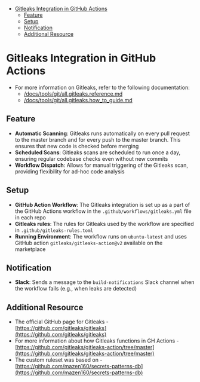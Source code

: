 <!-- toc -->

- [Gitleaks Integration in GitHub Actions](#gitleaks-integration-in-github-actions)
  * [Feature](#feature)
  * [Setup](#setup)
  * [Notification](#notification)
  * [Additional Resource](#additional-resource)

<!-- tocstop -->

# Gitleaks Integration in GitHub Actions

- For more information on Gitleaks, refer to the following documentation:
  - [/docs/tools/git/all.gitleaks.reference.md](/docs/tools/git/all.gitleaks.reference.md)
  - [/docs/tools/git/all.gitleaks.how_to_guide.md](/docs/tools/git/all.gitleaks.how_to_guide.md)

## Feature

- **Automatic Scanning**: Gitleaks runs automatically on every pull request to
  the master branch and for every push to the master branch. This ensures that
  new code is checked before merging
- **Scheduled Scans**: Gitleaks scans are scheduled to run once a day, ensuring
  regular codebase checks even without new commits
- **Workflow Dispatch**: Allows for manual triggering of the Gitleaks scan,
  providing flexibility for ad-hoc code analysis

## Setup

- **GitHub Action Workflow**: The Gitleaks integration is set up as a part of
  the GitHub Actions workflow in the `.github/workflows/gitleaks.yml` file in
  each repo
- **Gitleaks rules**: The rules for Gitleaks used by the workflow are specified
  in `.github/gitleaks-rules.toml`
- **Running Environment**: The workflow runs on `ubuntu-latest` and uses GitHub
  action `gitleaks/gitleaks-action@v2` available on the marketplace

## Notification

- **Slack**: Sends a message to the `build-notifications` Slack channel when the
  workflow fails (e.g., when leaks are detected)

## Additional Resource

- The official GitHub page for Gitleaks -
  [https://github.com/gitleaks/gitleaks](https://github.com/gitleaks/gitleaks)
- For more information about how Gitleaks functions in GH Actions -
  [https://github.com/gitleaks/gitleaks-action/tree/master](https://github.com/gitleaks/gitleaks-action/tree/master)
- The custom ruleset was based on -
  [https://github.com/mazen160/secrets-patterns-db](https://github.com/mazen160/secrets-patterns-db)
